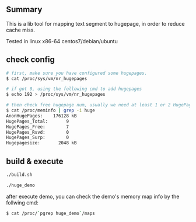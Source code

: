
## Summary
This is a lib tool for mapping text segment to hugepage, in order to reduce cache miss.

Tested in linux x86-64 centos7/debian/ubuntu

## check config
```sh
# first, make sure you have configured some hugepages.
$ cat /proc/sys/vm/nr_hugepages

# if got 0, using the following cmd to add hugepages
$ echo 192 > /proc/sys/vm/nr_hugepages

# then check free hugepage num, usually we need at least 1 or 2 HugePages_Free
$ cat /proc/meminfo | grep -i huge
AnonHugePages:    176128 kB
HugePages_Total:       9
HugePages_Free:        7
HugePages_Rsvd:        0
HugePages_Surp:        0
Hugepagesize:       2048 kB
```

## build & execute
```sh
./build.sh

./huge_demo
```
after execute demo, you can check the demo's memory map info by the follwing cmd:
```sh
$ cat /proc/`pgrep huge_demo`/maps
```